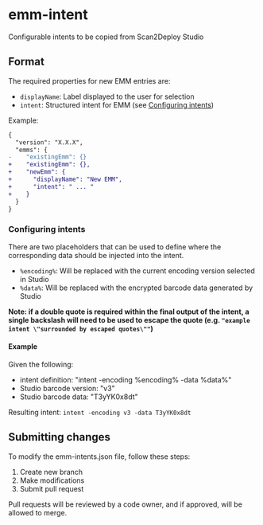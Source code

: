 # emm-intent
Configurable intents to be copied from Scan2Deploy Studio

## Format
The required properties for new EMM entries are:
 * `displayName`: Label displayed to the user for selection
 * `intent`: Structured intent for EMM (see [Configuring intents](#configuring-intents))

Example:
```diff
{
  "version": "X.X.X",
  "emms": {
-    "existingEmm": {}
+    "existingEmm": {},
+    "newEmm": {
+      "displayName": "New EMM",
+      "intent": " ... "
+    }
  }
}
```

### Configuring intents
There are two placeholders that can be used to define where the corresponding data should be injected into the intent.
 * `%encoding%`: Will be replaced with the current encoding version selected in Studio
 * `%data%`: Will be replaced with the encrypted barcode data generated by Studio

**Note: if a double quote is required within the final output of the intent, a single backslash will need to be used to escape the quote (e.g. `"example intent \"surrounded by escaped quotes\""`)**

#### Example
Given the following:
 * intent definition: "intent -encoding %encoding% -data %data%"
 * Studio barcode version: "v3"
 * Studio barcode data: "T3yYK0x8dt"

Resulting intent: 
`intent -encoding v3 -data T3yYK0x8dt`

## Submitting changes
To modify the emm-intents.json file, follow these steps:
1. Create new branch
2. Make modifications
3. Submit pull request

Pull requests will be reviewed by a code owner, and if approved, will be allowed to merge.
